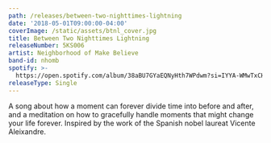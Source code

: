 ```yaml
---
path: /releases/between-two-nighttimes-lightning
date: '2018-05-01T09:00:00-04:00'
coverImage: /static/assets/btnl_cover.jpg
title: Between Two Nighttimes Lightning
releaseNumber: 5KS006
artist: Neighborhood of Make Believe
band-id: nhomb
spotify: >-
  https://open.spotify.com/album/38aBU7GYaEQNyHth7WPdwm?si=IYYA-WMwTxCHcxoeGiOaAw
releaseType: Single
---
```

A song about how a moment can forever divide time into before and after, and a meditation on how to gracefully handle moments that might change your life forever. Inspired by the work of the Spanish nobel laureat Vicente Aleixandre.
